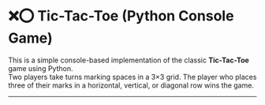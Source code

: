 # ❌⭕ Tic-Tac-Toe (Python Console Game)

This is a simple console-based implementation of the classic **Tic-Tac-Toe** game using Python.  
Two players take turns marking spaces in a 3×3 grid. The player who places three of their marks in a horizontal, vertical, or diagonal row wins the game.

---

